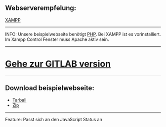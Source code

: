 ## Webserverempfelung:
[XAMPP](https://www.apachefriends.org/de/)

---
INFO: Unsere beispielwebseite benötigt [PHP](https://secure.php.net/). Bei XAMPP ist es vorinstalliert. Im Xampp Control Fenster muss Apache aktiv sein.


---
# [Gehe zur GITLAB version](https://gitlab.com/Sharkbyteprojects/Beispiel-Webseite-DE)

---

## Download beispielwebseite:
- [Tarball](https://github.com/Sharkbyteprojects/Browserversion-anzeige-PHP-Example-Page-DE/archive/master.tar.gz)
- [Zip](https://github.com/Sharkbyteprojects/Browserversion-anzeige-PHP-Example-Page-DE/archive/master.zip)

---
Feature: Passt sich an den JavaScript Status an
